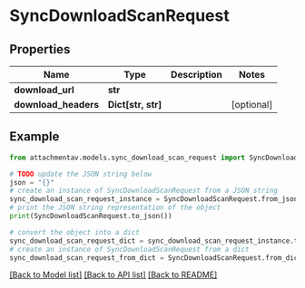 # SyncDownloadScanRequest


## Properties

Name | Type | Description | Notes
------------ | ------------- | ------------- | -------------
**download_url** | **str** |  | 
**download_headers** | **Dict[str, str]** |  | [optional] 

## Example

```python
from attachmentav.models.sync_download_scan_request import SyncDownloadScanRequest

# TODO update the JSON string below
json = "{}"
# create an instance of SyncDownloadScanRequest from a JSON string
sync_download_scan_request_instance = SyncDownloadScanRequest.from_json(json)
# print the JSON string representation of the object
print(SyncDownloadScanRequest.to_json())

# convert the object into a dict
sync_download_scan_request_dict = sync_download_scan_request_instance.to_dict()
# create an instance of SyncDownloadScanRequest from a dict
sync_download_scan_request_from_dict = SyncDownloadScanRequest.from_dict(sync_download_scan_request_dict)
```
[[Back to Model list]](../README.md#documentation-for-models) [[Back to API list]](../README.md#documentation-for-api-endpoints) [[Back to README]](../README.md)



